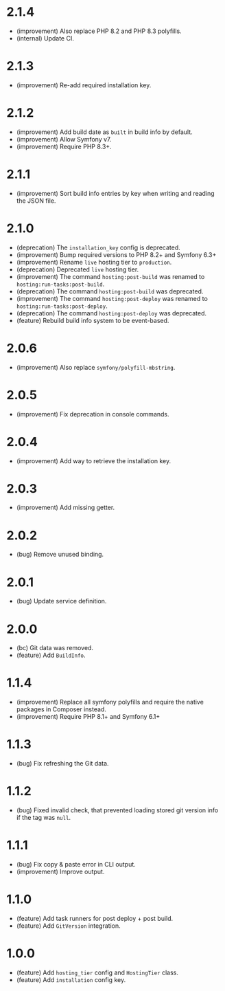 2.1.4
=====

* (improvement) Also replace PHP 8.2 and PHP 8.3 polyfills.
* (internal) Update CI.


2.1.3
=====

* (improvement) Re-add required installation key.


2.1.2
=====

* (improvement) Add build date as `built` in build info by default.
* (improvement) Allow Symfony v7.
* (improvement) Require PHP 8.3+.


2.1.1
=====

* (improvement) Sort build info entries by key when writing and reading the JSON file.


2.1.0
=====

* (deprecation) The `installation_key` config is deprecated.
* (improvement) Bump required versions to PHP 8.2+ and Symfony 6.3+ 
* (improvement) Rename `live` hosting tier to `production`. 
* (deprecation) Deprecated `live` hosting tier. 
* (improvement) The command `hosting:post-build` was renamed to `hosting:run-tasks:post-build`.
* (deprecation) The command `hosting:post-build` was deprecated.
* (improvement) The command `hosting:post-deploy` was renamed to `hosting:run-tasks:post-deploy`.
* (deprecation) The command `hosting:post-deploy` was  deprecated.
* (feature) Rebuild build info system to be event-based.


2.0.6
=====

* (improvement) Also replace `symfony/polyfill-mbstring`.


2.0.5
=====

* (improvement) Fix deprecation in console commands.


2.0.4
=====

* (improvement) Add way to retrieve the installation key.


2.0.3
=====

* (improvement) Add missing getter.


2.0.2
=====

* (bug) Remove unused binding.


2.0.1
=====

* (bug) Update service definition.


2.0.0
=====

* (bc) Git data was removed.
* (feature) Add `BuildInfo`.


1.1.4
=====

* (improvement) Replace all symfony polyfills and require the native packages in Composer instead.
* (improvement) Require PHP 8.1+ and Symfony 6.1+


1.1.3
=====

*   (bug) Fix refreshing the Git data.


1.1.2
=====

*   (bug) Fixed invalid check, that prevented loading stored git version info if the tag was `null`.


1.1.1
=====

*   (bug) Fix copy & paste error in CLI output.
*   (improvement) Improve output.


1.1.0
=====

*   (feature) Add task runners for post deploy + post build.
*   (feature) Add `GitVersion` integration.


1.0.0
=====

*   (feature) Add `hosting_tier` config and `HostingTier` class.
*   (feature) Add `installation` config key.
